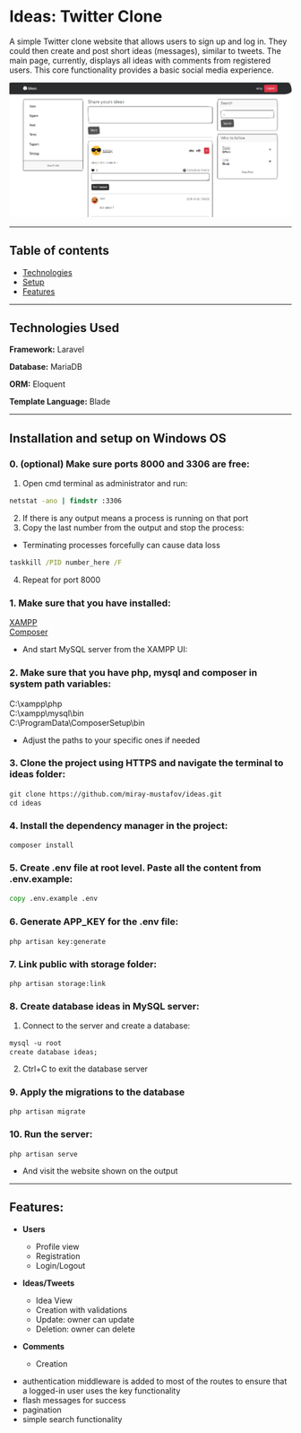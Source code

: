 # Ideas: Twitter Clone

A simple Twitter clone website that allows users to sign up and log in.
They could then create and post short ideas (messages), similar to tweets. 
The main page, currently, displays all ideas with comments from registered users. 
This core functionality provides a basic social media experience.

![ideas.png](ideas.png)

---
## Table of contents

* [Technologies](#technologies-used)
* [Setup](#installation-and-setup-on-windows-os)
* [Features](#features)
---
## Technologies Used

**Framework:** Laravel

**Database:** MariaDB

**ORM:** Eloquent

**Template Language:** Blade

---
## Installation and setup on Windows OS

### 0. (optional) Make sure ports 8000 and 3306 are free:
1. Open cmd terminal as administrator and run:
```cmd
netstat -ano | findstr :3306
```
2. If there is any output means a process is running on that port
3. Copy the last number from the output and stop the process:
* Terminating processes forcefully can cause data loss
```cmd
taskkill /PID number_here /F
```
4. Repeat for port 8000

### 1. Make sure that you have installed:
[XAMPP](https://www.apachefriends.org/)  
[Composer](https://getcomposer.org/)
* And start MySQL server from the XAMPP UI:

### 2. Make sure that you have php, mysql and composer in system path variables:
C:\xampp\php  
C:\xampp\mysql\bin  
C:\ProgramData\ComposerSetup\bin  
* Adjust the paths to your specific ones if needed

### 3. Clone the project using HTTPS and navigate the terminal to ideas folder:
```
git clone https://github.com/miray-mustafov/ideas.git
cd ideas
```

### 4. Install the dependency manager in the project:
```
composer install
```

### 5. Create .env file at root level. Paste all the content from .env.example:
```cmd
copy .env.example .env
```

### 6. Generate APP_KEY for the .env file:
```
php artisan key:generate
```

### 7. Link public with storage folder:
```
php artisan storage:link
```

### 8. Create database ideas in MySQL server:
1. Connect to the server and create a database:
```
mysql -u root
create database ideas;
```
2. Ctrl+C to exit the database server 

### 9. Apply the migrations to the database
```
php artisan migrate
```

### 10. Run the server:
```
php artisan serve
```
* And visit the website shown on the output
---
## Features:

- **Users**
    * Profile view
    * Registration
    * Login/Logout 


- **Ideas/Tweets**
    * Idea View
    * Creation with validations
    * Update: owner can update
    * Deletion: owner can delete
    

- **Comments**
    * Creation

* authentication middleware is added to most of the routes
to ensure that a logged-in user uses the key functionality
* flash messages for success
* pagination
* simple search functionality
